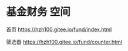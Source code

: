 # 基金财务 空间

首页  https://hzh100.gitee.io/fund/index.html

筛选器  https://hzh100.gitee.io/fund/counter.html